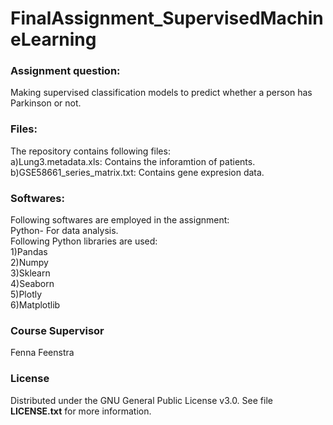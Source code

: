 # FinalAssignment_SupervisedMachineLearning
### Assignment question:
Making supervised classification models to predict whether a person has Parkinson or not.
### Files:<br> 
The repository contains following files:<br>
a)Lung3.metadata.xls: Contains the inforamtion of patients.<br>
b)GSE58661_series_matrix.txt: Contains gene expresion data.<br>


### Softwares:
Following softwares are employed in the assignment:<br>
Python- For data analysis.<br>
Following Python libraries are used:<br>
1)Pandas<br>
2)Numpy<br>
3)Sklearn<br>
4)Seaborn<br>
5)Plotly<br>
6)Matplotlib<br>


### Course Supervisor
Fenna Feenstra

### License
Distributed under the GNU General Public License v3.0. See file <b>LICENSE.txt</b> for more information.
